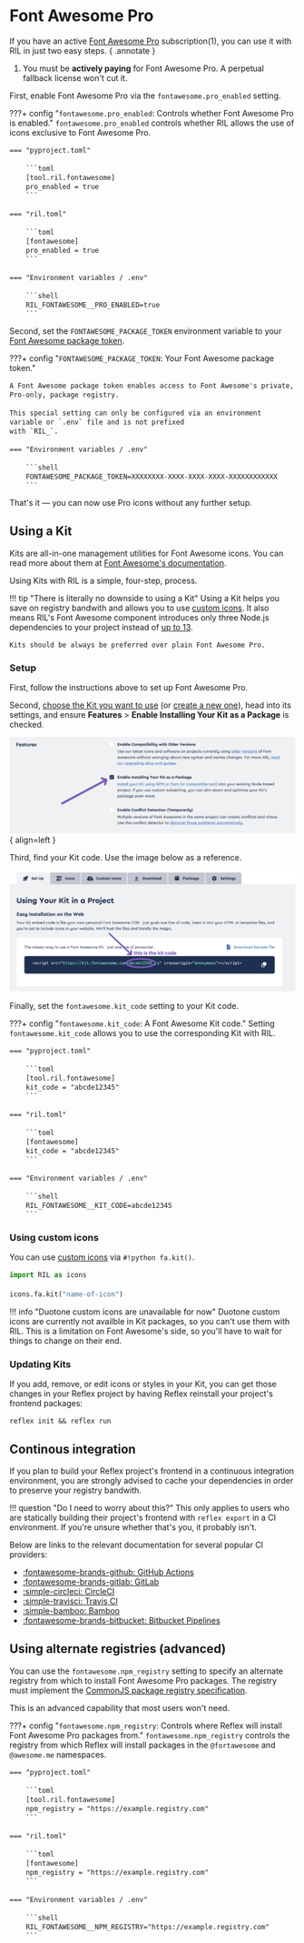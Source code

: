 # Font Awesome Pro

<div class="annotate" markdown>

If you have an active [Font Awesome Pro](https://fontawesome.com/plans) subscription(1), you
can use it with RIL in just two easy steps.
{ .annotate }

</div>

1. You must be **actively paying** for Font Awesome Pro. A perpetual fallback license won't cut it.

First, enable Font Awesome Pro via the `fontawesome.pro_enabled` setting.

???+ config "`fontawesome.pro_enabled`: Controls whether Font Awesome Pro is enabled."
    `fontawesome.pro_enabled` controls whether RIL allows the use of icons exclusive to Font Awesome Pro.

    === "pyproject.toml"

        ```toml
        [tool.ril.fontawesome]
        pro_enabled = true
        ```

    === "ril.toml"

        ```toml
        [fontawesome]
        pro_enabled = true
        ```

    === "Environment variables / .env"

        ```shell
        RIL_FONTAWESOME__PRO_ENABLED=true
        ```


Second, set the `FONTAWESOME_PACKAGE_TOKEN` environment variable to your 
[Font Awesome package token](https://fontawesome.com/account/general#tokens).

???+ config "`FONTAWESOME_PACKAGE_TOKEN`: Your Font Awesome package token."

    A Font Awesome package token enables access to Font Awesome's private, Pro-only, package registry.

    This special setting can only be configured via an environment variable or `.env` file and is not prefixed
    with `RIL_`.

    === "Environment variables / .env"

        ```shell
        FONTAWESOME_PACKAGE_TOKEN=XXXXXXXX-XXXX-XXXX-XXXX-XXXXXXXXXXXX
        ```

That's it — you can now use Pro icons without any further setup.

## Using a Kit

Kits are all-in-one management utilities for Font Awesome icons. You can read more about them at
[Font Awesome's documentation](https://docs.fontawesome.com/web/setup/use-kit).

Using Kits with RIL is a simple, four-step, process.

!!! tip "There is literally no downside to using a Kit"
    Using a Kit helps you save on registry bandwith and allows you to use [custom icons](#using-custom-icons).
    It also means RIL's Font Awesome component introduces only three Node.js dependencies to your project instead
    of [up to 13](https://docs.fontawesome.com/web/setup/packages#svg-icon-packages).

    Kits should be always be preferred over plain Font Awesome Pro.

### Setup

First, follow the instructions above to set up Font Awesome Pro.

Second, [choose the Kit you want to use](https://fontawesome.com/kits)
(or [create a new one](https://fontawesome.com/kits/new)), head into its settings, and ensure **Features** > 
**Enable Installing Your Kit as a Package** is checked.

![Font Awesome Pro "Enable Installing Your Kit as a Package" setting](../assets/images/fontawesome-enable-kit-package-setting.png){ align=left }

Third, find your Kit code. Use the image below as a reference.

![Font Awesome Pro Kit code example](../assets/images/fontawesome-kit-code.png)

Finally, set the `fontawesome.kit_code` setting to your Kit code.

???+ config "`fontawesome.kit_code`: A Font Awesome Kit code."
    Setting `fontawesome.kit_code` allows you to use the corresponding Kit with RIL.

    === "pyproject.toml"

        ```toml
        [tool.ril.fontawesome]
        kit_code = "abcde12345"
        ```

    === "ril.toml"

        ```toml
        [fontawesome]
        kit_code = "abcde12345"
        ```

    === "Environment variables / .env"

        ```shell
        RIL_FONTAWESOME__KIT_CODE=abcde12345
        ```


### Using custom icons

You can use [custom icons](https://docs.fontawesome.com/web/add-icons/upload-icons) via `#!python fa.kit()`.

```python
import RIL as icons

icons.fa.kit("name-of-icon")
```

!!! info "Duotone custom icons are unavailable for now"
    Duotone custom icons are currently not availble in Kit packages, so you can't use them with RIL. 
    This is a limitation on Font Awesome's side, so you'll have to wait for things to change on their end.

### Updating Kits

If you add, remove, or edit icons or styles in your Kit, you can get those changes in your Reflex project by
having Reflex reinstall your project's frontend packages:

```shell
reflex init && reflex run
```

## Continous integration

If you plan to build your Reflex project's frontend in a continuous integration environment, you are strongly advised to
cache your dependencies in order to preserve your registry bandwith.

!!! question "Do I need to worry about this?"
    This only applies to users who are statically building their project's frontend with `reflex export` in a CI
    environment. If you're unsure whether that's you, it probably isn't.

Below are links to the relevant documentation for several popular CI providers:

- [:fontawesome-brands-github: GitHub Actions](https://docs.github.com/en/actions/advanced-guides/caching-dependencies-to-speed-up-workflows)
- [:fontawesome-brands-gitlab: GitLab](https://docs.gitlab.com/ee/ci/caching/)
- [:simple-circleci: CircleCI](https://circleci.com/docs/2.0/caching/)
- [:simple-travisci: Travis CI](https://docs.travis-ci.com/user/caching/)
- [:simple-bamboo: Bamboo](https://confluence.atlassian.com/bamkb/how-to-enable-agent-dependency-caching-947855841.html)
- [:fontawesome-brands-bitbucket: Bitbucket Pipelines](https://support.atlassian.com/bitbucket-cloud/docs/cache-dependencies/)

## Using alternate registries (advanced)

You can use the `fontawesome.npm_registry` setting to specify an alternate registry from which 
to install Font Awesome Pro packages. The registry must implement the 
[CommonJS package registry specification](https://wiki.commonjs.org/wiki/Packages/Registry).

This is an advanced capability that most users won't need.

???+ config "`fontawesome.npm_registry`: Controls where Reflex will install Font Awesome Pro packages from."
    `fontawesome.npm_registry` controls the registry from which Reflex will install packages in the `@fortawesome`
    and `@awesome.me` namespaces.

    === "pyproject.toml"

        ```toml
        [tool.ril.fontawesome]
        npm_registry = "https://example.registry.com"
        ```

    === "ril.toml"

        ```toml
        [fontawesome]
        npm_registry = "https://example.registry.com"
        ```

    === "Environment variables / .env"

        ```shell
        RIL_FONTAWESOME__NPM_REGISTRY="https://example.registry.com"
        ```
